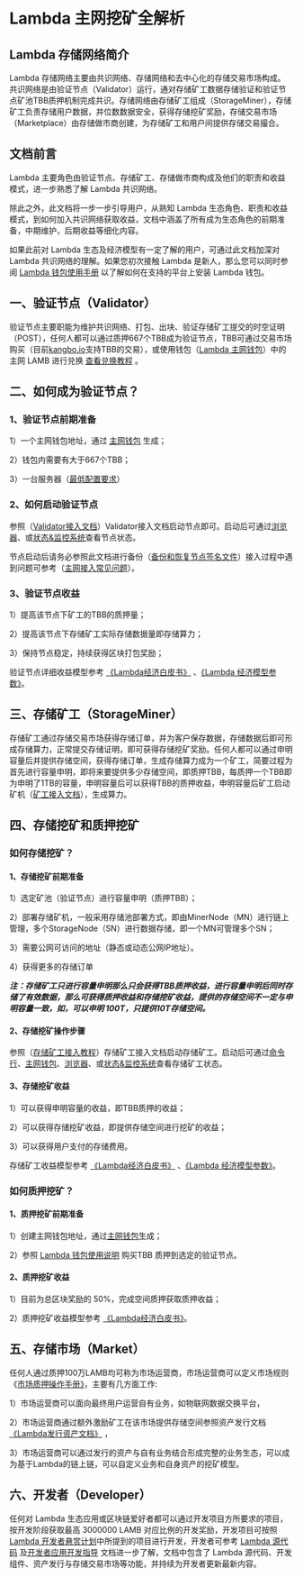 # Lambda 主网挖矿全解析

## Lambda 存储网络简介
Lambda 存储网络主要由共识网络、存储网络和去中心化的存储交易市场构成。共识网络是由验证节点（Validator）运行，通对存储矿工数据存储验证和验证节点矿池TBB质押机制完成共识。存储网络由存储矿工组成（StorageMiner），存储矿工负责存储用户数据，并位数数据安全，获得存储挖矿奖励，存储交易市场（Marketplace）由存储做市商创建，为存储矿工和用户间提供存储交易撮合。

## 文档前言
Lambda 主要角色由验证节点、存储矿工、存储做市商构成及他们的职责和收益模式，进一步熟悉了解 Lambda 共识网络。

除此之外，此文档将一步一步引导用户，从熟知 Lambda 生态角色、职责和收益模式，到如何加入共识网络获取收益，文档中涵盖了所有成为生态角色的前期准备，中期维护，后期收益等细化内容。

如果此前对 Lambda 生态及经济模型有一定了解的用户，可通过此文档加深对 Lambda 共识网络的理解。如果您初次接触 Lambda 是新人，那么您可以同时参阅 [Lambda 钱包使用手册](Lambda-Wallet-Guide.md) 以了解如何在支持的平台上安装 Lambda 钱包。

## 一、验证节点（Validator）
验证节点主要职能为维护共识网络、打包、出块、验证存储矿工提交的时空证明（POST），任何人都可以通过质押667个TBB成为验证节点，TBB可通过交易市场购买（目前[kangbo.io](https://www.kangbo.io/)支持TBB的交易），或使用钱包（[Lambda 主网钱包](https://www.lambdastorage.com/walletpages)）中的主网 LAMB 进行兑换 [查看兑换教程](Lambda-Wallet-Guide.md) 。

## 二、如何成为验证节点？
### 1、验证节点前期准备

1）一个主网钱包地址，通过 [主网钱包](https://www.lambdastorage.com/walletpages) 生成；

2）钱包内需要有大于667个TBB；

3）一台服务器（[最低配置要求](Lambda-Validator-Mining.md)）

### 2、如何启动验证节点

参照（[Validator接入文档](Mainnet-Validator-Guide.md)）Validator接入文档启动节点即可。启动后可通过[浏览器](http://explorer.lambdastorage.com/#/)、或[状态&监控系统](http://stats.lambdastorage.com/)查看节点状态。

节点启动后请务必参照此文档进行备份（[备份和恢复节点签名文件](Mainnet-Validator-Keybackup.md)）接入过程中遇到问题可参考（[主网接入常见问题](FAQ.md)）。

### 3、验证节点收益

1）提高该节点下矿工的TBB的质押量；

2）提高该节点下存储矿工实际存储数据量即存储算力；

3）保持节点稳定，持续获得区块打包奖励；

验证节点详细收益模型参考 [《Lambda经济白皮书》](https://www.lambdastorage.com/doc/Lambda%E7%BB%8F%E6%B5%8E%E7%99%BD%E7%9A%AE%E4%B9%A6.pdf) 、[《Lambda 经济模型参数》](https://talk.lambdastorage.com/hc/zh-cn/articles/360011349758-Lambda-%E7%BB%8F%E6%B5%8E%E6%A8%A1%E5%9E%8B%E5%8F%82%E6%95%B0)。

## 三、存储矿工（StorageMiner）
存储矿工通过存储交易市场获得存储订单，并为客户保存数据，存储数据后即可形成存储算力，正常提交存储证明，即可获得存储挖矿奖励。任何人都可以通过申明容量后并提供存储空间，获得存储订单，生成存储算力成为一个矿工，简要过程为首先进行容量申明，即将来要提供多少存储空间，即质押TBB，每质押一个TBB即为申明了1TB的容量，申明容量后可以获得TBB的质押收益，申明容量后矿工启动矿机（[矿工接入文档](Lambda-Store-and-Mining.md)），生成算力。

## 四、存储挖矿和质押挖矿
### 如何存储挖矿？
#### 1、存储挖矿前期准备

1）选定矿池（验证节点）进行容量申明（质押TBB）；

2）部署存储矿机，一般采用存储池部署方式，即由MinerNode（MN）进行链上管理，多个StorageNode（SN）进行数据存储，即一个MN可管理多个SN；

3）需要公网可访问的地址（静态或动态公网IP地址）。

4）获得更多的存储订单

***注：存储矿工只进行容量申明那么只会获得TBB质押收益，进行容量申明后同时存储了有效数据，那么可获得质押收益和存储挖矿收益，提供的存储空间不一定与申明容量一致，如，可以申明 100T，只提供10T存储空间。***

#### 2、存储挖矿操作步骤

参照（[存储矿工接入教程](Lambda-Store-and-Mining.md)）存储矿工接入文档启动存储矿工。启动后可通过[命令行](lambdacli/README.md)、[主网钱包](https://www.lambdastorage.com/walletpages)、[浏览器](http://explorer.lambdastorage.com/#/)、或[状态&监控系统](http://stats.lambdastorage.com/)查看存储矿工状态。

#### 3、存储挖矿收益

1）可以获得申明容量的收益，即TBB质押的收益；

2）可以获得存储挖矿收益，即提供存储空间进行挖矿的收益；

3）可以获得用户支付的存储费用。

存储矿工收益模型参考 [《Lambda经济白皮书》](https://www.lambdastorage.com/doc/Lambda%E7%BB%8F%E6%B5%8E%E7%99%BD%E7%9A%AE%E4%B9%A6.pdf) 、[《Lambda 经济模型参数》](https://lambdastorage.zendesk.com/hc/zh-cn/articles/360011349758-Lambda-%E7%BB%8F%E6%B5%8E%E6%A8%A1%E5%9E%8B%E5%8F%82%E6%95%B0)。

### 如何质押挖矿？
#### 1、质押挖矿前期准备

1）创建主网钱包地址，通过[主网钱包](https://www.lambdastorage.com/walletpages)生成；

2）参照 [Lambda 钱包使用说明](Lambda-Wallet-Guide.mdx) 购买TBB 质押到选定的验证节点。

#### 2、质押挖矿收益

1）目前为总区块奖励的 50%，完成空间质押获取质押收益；

2）质押挖矿收益模型参考 [《Lambda经济白皮书》](https://www.lambdastorage.com/doc/Lambda%E7%BB%8F%E6%B5%8E%E7%99%BD%E7%9A%AE%E4%B9%A6.pdf)。

## 五、存储市场（Market）
任何人通过质押100万LAMB均可称为市场运营商，市场运营商可以定义市场规则《[市场质押操作手册》](Market-Delegate-Operation-Guide.md)，主要有几方面工作:

1）市场运营商可以面向最终用户运营自有业务，如物联网数据交换平台，

2）市场运营商通过额外激励矿工在该市场提供存储空间参照资产发行文档[《Lambda发行资产文档》](Asset-Manage-Guide.md) ，

3）市场运营商可以通过发行的资产与自有业务结合形成完整的业务生态，可以成为基于Lambda的链上链，可以自定义业务和自身资产的挖矿模型。

## 六、开发者（Developer）
任何对 Lambda 生态应用或区块链爱好者都可以通过开发项目方所要求的项目，按开发阶段获取最高 3000000 LAMB 对应比例的开发奖励，开发项目可按照 [Lambda 开发者悬赏计划](https://lambdastorage.zendesk.com/hc/zh-cn/articles/360007660258-Lambda-%E5%BC%80%E5%8F%91%E8%80%85%E6%82%AC%E8%B5%8F%E8%AE%A1%E5%88%92)中所提到的项目进行开发，开发者可参考 [Lambda 源代码](https://github.com/LambdaIM) 及[开发者应用开发指导](DApp-Develop-Guide.md) 文档进一步了解，文档中包含了 Lambda 源代码、开发组件、资产发行与存储交易市场等功能，并持续为开发者更新最新内容。